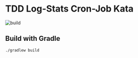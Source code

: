 # TDD Log-Stats Cron-Job Kata

![build](https://github.com/andrej-dyck/kata-tdd-log-stats/actions/workflows/gradle-ci.yml/badge.svg?branch=main)

## Build with Gradle
```
./gradlew build
```